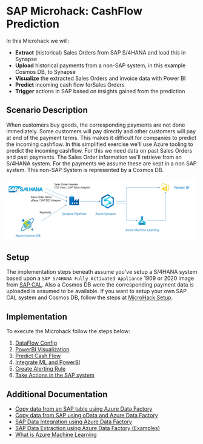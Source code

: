# SAP Microhack: CashFlow Prediction

In this Microhack we will:

* **Extract** (historical) Sales Orders from SAP S/4HANA and load this in Synapse
* **Upload** historical payments from a non-SAP system, in this example Cosmos DB, to Synapse
* **Visualize** the extracted Sales Orders and invoice data with Power BI
* **Predict** incoming cash flow forSales Orders
* **Trigger** actions in SAP based on insights gained from the prediction

## Scenario Description

When customers buy goods, the corresponding payments are not done immediately. Some customers will pay directly and other customers will pay at end of the payment terms. This makes it difficult for companies to predict the incoming cashflow. In this simplified exercise we'll use Azure tooling to predict the incoming cashflow. For this we need data on past Sales Orders and past payments. The Sales Order information we'll retrieve from an S/4HANA system. For the payments we assume these are kept in a non SAP system. This non-SAP System is represented by a Cosmos DB.

![Scenario Overview](images/overview/ScenarioOverview.jpg)

## Setup

The implementation steps beneath assume you've setup a S/4HANA system based upon a `SAP S/4HANA Fully Activated Appliance` 1909 or 2020 image from [SAP CAL](http://cal.sap.com). Also a Cosmos DB were the corresponding payment data is uploaded is assumed to be available.
If you want to setup your own SAP CAL system and Cosmos DB, follow the steps at [MicroHack Setup](setup/SAPCALSetup.md).

## Implementation

To execute the Microhack follow the steps below:

1. [DataFlow Config](DataFlowConfig.md)
2. [PowerBI Visualization](PowerBiVisualisation.md)
3. [Predict Cash Flow](PredictIncomingCashflow.md)
4. [Integrate ML and PowerBI](IntegrateMLPowerBI.md)
5. [Create Alerting Rule](CreateAlertingRule.md)
6. [Take Actions in the SAP system](UpdateInformationInSap.md)

## Additional Documentation

* [Copy data from an SAP table using Azure Data Factory](https://docs.microsoft.com/azure/data-factory/connector-sap-table)
* [Copy data from SAP using oData and Azure Data Factory](https://docs.microsoft.com/azure/data-factory/connector-sap-ecc)
* [SAP Data Integration using Azure Data Factory](https://github.com/Azure/Azure-DataFactory/blob/main/whitepaper/SAP%20Data%20Integration%20using%20Azure%20Data%20Factory.pdf)
* [SAP Data Extraction using Azure Data Factory (Examples)](https://github.com/bdelangh/ADF_SAPDataExtraction)
* [What is Azure Machine Learning](https://docs.microsoft.com/azure/machine-learning/overview-what-is-azure-ml)
